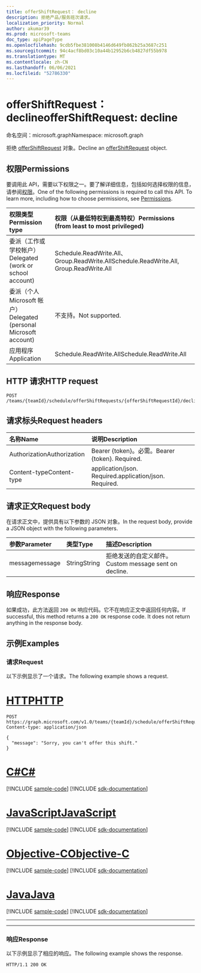 ```yaml
---
title: offerShiftRequest： decline
description: 拒绝产品/服务班次请求。
localization_priority: Normal
author: akumar39
ms.prod: microsoft-teams
doc_type: apiPageType
ms.openlocfilehash: 9cdb5fbe381008b4146d649fb862b25a3687c251
ms.sourcegitcommit: 94c4acf8bd03c10a44b12952b6cb4827df55b978
ms.translationtype: MT
ms.contentlocale: zh-CN
ms.lasthandoff: 06/06/2021
ms.locfileid: "52786330"
---
```

# <a name="offershiftrequest-decline"></a><span data-ttu-id="3ab1d-103">offerShiftRequest： decline</span><span class="sxs-lookup"><span data-stu-id="3ab1d-103">offerShiftRequest: decline</span></span>

<span data-ttu-id="3ab1d-104">命名空间：microsoft.graph</span><span class="sxs-lookup"><span data-stu-id="3ab1d-104">Namespace: microsoft.graph</span></span>

<span data-ttu-id="3ab1d-105">拒绝 [offerShiftRequest](../resources/offershiftrequest.md) 对象。</span><span class="sxs-lookup"><span data-stu-id="3ab1d-105">Decline an [offerShiftRequest](../resources/offershiftrequest.md) object.</span></span>

## <a name="permissions"></a><span data-ttu-id="3ab1d-106">权限</span><span class="sxs-lookup"><span data-stu-id="3ab1d-106">Permissions</span></span>

<span data-ttu-id="3ab1d-p101">要调用此 API，需要以下权限之一。要了解详细信息，包括如何选择权限的信息，请参阅[权限](/graph/permissions-reference)。</span><span class="sxs-lookup"><span data-stu-id="3ab1d-p101">One of the following permissions is required to call this API. To learn more, including how to choose permissions, see [Permissions](/graph/permissions-reference).</span></span>

| <span data-ttu-id="3ab1d-109">权限类型</span><span class="sxs-lookup"><span data-stu-id="3ab1d-109">Permission type</span></span>                        | <span data-ttu-id="3ab1d-110">权限（从最低特权到最高特权）</span><span class="sxs-lookup"><span data-stu-id="3ab1d-110">Permissions (from least to most privileged)</span></span> |
|:---------------------------------------|:--------------------------------------------|
| <span data-ttu-id="3ab1d-111">委派（工作或学校帐户）</span><span class="sxs-lookup"><span data-stu-id="3ab1d-111">Delegated (work or school account)</span></span>     | <span data-ttu-id="3ab1d-112">Schedule.ReadWrite.All、Group.ReadWrite.All</span><span class="sxs-lookup"><span data-stu-id="3ab1d-112">Schedule.ReadWrite.All, Group.ReadWrite.All</span></span> |
| <span data-ttu-id="3ab1d-113">委派（个人 Microsoft 帐户）</span><span class="sxs-lookup"><span data-stu-id="3ab1d-113">Delegated (personal Microsoft account)</span></span> | <span data-ttu-id="3ab1d-114">不支持。</span><span class="sxs-lookup"><span data-stu-id="3ab1d-114">Not supported.</span></span> |
| <span data-ttu-id="3ab1d-115">应用程序</span><span class="sxs-lookup"><span data-stu-id="3ab1d-115">Application</span></span>                            | <span data-ttu-id="3ab1d-116">Schedule.ReadWrite.All</span><span class="sxs-lookup"><span data-stu-id="3ab1d-116">Schedule.ReadWrite.All</span></span> |

## <a name="http-request"></a><span data-ttu-id="3ab1d-117">HTTP 请求</span><span class="sxs-lookup"><span data-stu-id="3ab1d-117">HTTP request</span></span>

<!-- { "blockType": "ignored" } -->

```http
POST /teams/{teamId}/schedule/offerShiftRequests/{offerShiftRequestId}/decline
```

## <a name="request-headers"></a><span data-ttu-id="3ab1d-118">请求标头</span><span class="sxs-lookup"><span data-stu-id="3ab1d-118">Request headers</span></span>

| <span data-ttu-id="3ab1d-119">名称</span><span class="sxs-lookup"><span data-stu-id="3ab1d-119">Name</span></span>          | <span data-ttu-id="3ab1d-120">说明</span><span class="sxs-lookup"><span data-stu-id="3ab1d-120">Description</span></span>   |
|:--------------|:--------------|
| <span data-ttu-id="3ab1d-121">Authorization</span><span class="sxs-lookup"><span data-stu-id="3ab1d-121">Authorization</span></span> | <span data-ttu-id="3ab1d-p102">Bearer {token}。必需。</span><span class="sxs-lookup"><span data-stu-id="3ab1d-p102">Bearer {token}. Required.</span></span> |
| <span data-ttu-id="3ab1d-124">Content-type</span><span class="sxs-lookup"><span data-stu-id="3ab1d-124">Content-type</span></span> | <span data-ttu-id="3ab1d-p103">application/json. Required.</span><span class="sxs-lookup"><span data-stu-id="3ab1d-p103">application/json. Required.</span></span> |

## <a name="request-body"></a><span data-ttu-id="3ab1d-127">请求正文</span><span class="sxs-lookup"><span data-stu-id="3ab1d-127">Request body</span></span>

<span data-ttu-id="3ab1d-128">在请求正文中，提供具有以下参数的 JSON 对象。</span><span class="sxs-lookup"><span data-stu-id="3ab1d-128">In the request body, provide a JSON object with the following parameters.</span></span>

| <span data-ttu-id="3ab1d-129">参数</span><span class="sxs-lookup"><span data-stu-id="3ab1d-129">Parameter</span></span>    | <span data-ttu-id="3ab1d-130">类型</span><span class="sxs-lookup"><span data-stu-id="3ab1d-130">Type</span></span>        | <span data-ttu-id="3ab1d-131">描述</span><span class="sxs-lookup"><span data-stu-id="3ab1d-131">Description</span></span> |
|:-------------|:------------|:------------|
|<span data-ttu-id="3ab1d-132">message</span><span class="sxs-lookup"><span data-stu-id="3ab1d-132">message</span></span>|<span data-ttu-id="3ab1d-133">String</span><span class="sxs-lookup"><span data-stu-id="3ab1d-133">String</span></span>|<span data-ttu-id="3ab1d-134">拒绝发送的自定义邮件。</span><span class="sxs-lookup"><span data-stu-id="3ab1d-134">Custom message sent on decline.</span></span>|

## <a name="response"></a><span data-ttu-id="3ab1d-135">响应</span><span class="sxs-lookup"><span data-stu-id="3ab1d-135">Response</span></span>

<span data-ttu-id="3ab1d-p104">如果成功，此方法返回 `200 OK` 响应代码。它不在响应正文中返回任何内容。</span><span class="sxs-lookup"><span data-stu-id="3ab1d-p104">If successful, this method returns a `200 OK` response code. It does not return anything in the response body.</span></span>

## <a name="examples"></a><span data-ttu-id="3ab1d-138">示例</span><span class="sxs-lookup"><span data-stu-id="3ab1d-138">Examples</span></span>

### <a name="request"></a><span data-ttu-id="3ab1d-139">请求</span><span class="sxs-lookup"><span data-stu-id="3ab1d-139">Request</span></span>

<span data-ttu-id="3ab1d-140">以下示例显示了一个请求。</span><span class="sxs-lookup"><span data-stu-id="3ab1d-140">The following example shows a request.</span></span>


# <a name="http"></a>[<span data-ttu-id="3ab1d-141">HTTP</span><span class="sxs-lookup"><span data-stu-id="3ab1d-141">HTTP</span></span>](#tab/http)
<!-- {
  "blockType": "request",
  "name": "offershiftrequest_decline"
}-->

```http
POST https://graph.microsoft.com/v1.0/teams/{teamId}/schedule/offerShiftRequests/{offerShiftRequestId}/decline
Content-type: application/json

{
  "message": "Sorry, you can't offer this shift."
}
```
# <a name="c"></a>[<span data-ttu-id="3ab1d-142">C#</span><span class="sxs-lookup"><span data-stu-id="3ab1d-142">C#</span></span>](#tab/csharp)
[!INCLUDE [sample-code](../includes/snippets/csharp/offershiftrequest-decline-csharp-snippets.md)]
[!INCLUDE [sdk-documentation](../includes/snippets/snippets-sdk-documentation-link.md)]

# <a name="javascript"></a>[<span data-ttu-id="3ab1d-143">JavaScript</span><span class="sxs-lookup"><span data-stu-id="3ab1d-143">JavaScript</span></span>](#tab/javascript)
[!INCLUDE [sample-code](../includes/snippets/javascript/offershiftrequest-decline-javascript-snippets.md)]
[!INCLUDE [sdk-documentation](../includes/snippets/snippets-sdk-documentation-link.md)]

# <a name="objective-c"></a>[<span data-ttu-id="3ab1d-144">Objective-C</span><span class="sxs-lookup"><span data-stu-id="3ab1d-144">Objective-C</span></span>](#tab/objc)
[!INCLUDE [sample-code](../includes/snippets/objc/offershiftrequest-decline-objc-snippets.md)]
[!INCLUDE [sdk-documentation](../includes/snippets/snippets-sdk-documentation-link.md)]

# <a name="java"></a>[<span data-ttu-id="3ab1d-145">Java</span><span class="sxs-lookup"><span data-stu-id="3ab1d-145">Java</span></span>](#tab/java)
[!INCLUDE [sample-code](../includes/snippets/java/offershiftrequest-decline-java-snippets.md)]
[!INCLUDE [sdk-documentation](../includes/snippets/snippets-sdk-documentation-link.md)]

---


---


### <a name="response"></a><span data-ttu-id="3ab1d-146">响应</span><span class="sxs-lookup"><span data-stu-id="3ab1d-146">Response</span></span>

<span data-ttu-id="3ab1d-147">以下示例显示了相应的响应。</span><span class="sxs-lookup"><span data-stu-id="3ab1d-147">The following example shows the response.</span></span>
<!-- {
  "blockType": "response",
  "truncated": true
} -->

```http
HTTP/1.1 200 OK
```

<!-- uuid: 16cd6b66-4b1a-43a1-adaf-3a886856ed98
2019-02-04 14:57:30 UTC -->
<!-- {
  "type": "#page.annotation",
  "description": "offerShiftRequest: decline",
  "keywords": "",
  "section": "documentation",
  "tocPath": ""
}-->

